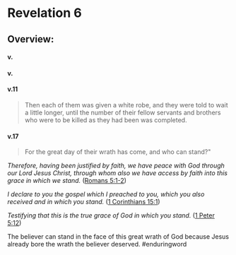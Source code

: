 # Revelation 6

## Overview:



#### v.
>

#### v.
>

#### v.11
>Then each of them was given a white robe, and they were told to wait a little longer, until the number of their fellow servants and brothers who were to be killed as they had been was completed.

#### v.17
>For the great day of their wrath has come, and who can stand?"

_Therefore, having been justified by faith, we have peace with God through our Lord Jesus Christ, through whom also we have access by faith into this grace in which we stand._ ([Romans 5:1-2](https://www.blueletterbible.org/search/preSearch.cfm?Criteria=Romans+5.1-2&t=NKJV))

 _I declare to you the gospel which I preached to you, which you also received and in which you stand._ ([1 Corinthians 15:1](https://www.blueletterbible.org/search/preSearch.cfm?Criteria=1Corinthians+15.1&t=NKJV))

 _Testifying that this is the true grace of God in which you stand._ ([1 Peter 5:12](https://www.blueletterbible.org/search/preSearch.cfm?Criteria=1Peter+5.12&t=NKJV))

The believer can stand in the face of this great wrath of God because Jesus already bore the wrath the believer deserved.
#enduringword 

